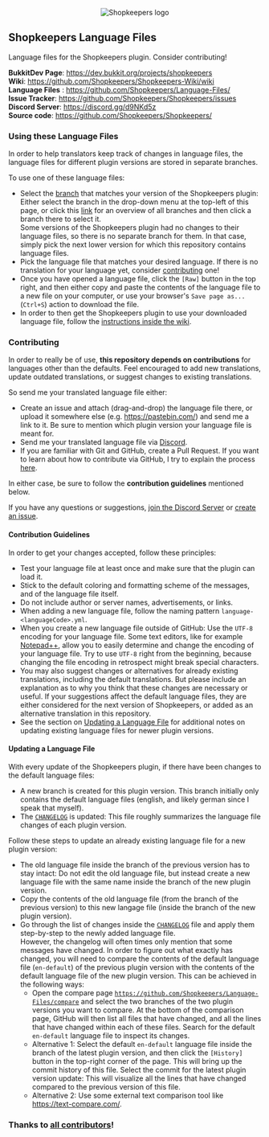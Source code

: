 <p align="center">
  <img src="https://github.com/Shopkeepers/Shopkeepers-Wiki/wiki/images/logos/shopkeepers_logo_small_with_text.png?raw=true" alt="Shopkeepers logo"/>
</p>

## Shopkeepers Language Files

Language files for the Shopkeepers plugin. Consider contributing!

**BukkitDev Page**: https://dev.bukkit.org/projects/shopkeepers  
**Wiki**: https://github.com/Shopkeepers/Shopkeepers-Wiki/wiki  
**Language Files** : https://github.com/Shopkeepers/Language-Files/  
**Issue Tracker**: https://github.com/Shopkeepers/Shopkeepers/issues  
**Discord Server**: https://discord.gg/d9NKd5z  
**Source code**: https://github.com/Shopkeepers/Shopkeepers/  

### Using these Language Files

In order to help translators keep track of changes in language files, the language files for different plugin versions are stored in separate branches.

To use one of these language files:
* Select the [branch](https://docs.github.com/en/repositories/configuring-branches-and-merges-in-your-repository/managing-branches-in-your-repository/viewing-branches-in-your-repository) that matches your version of the Shopkeepers plugin:  
Either select the branch in the drop-down menu at the top-left of this page, or click this [link](https://github.com/Shopkeepers/Language-Files/branches/all) for an overview of all branches and then click a branch there to select it.  
Some versions of the Shopkeepers plugin had no changes to their language files, so there is no separate branch for them. In that case, simply pick the next lower version for which this repository contains language files.
* Pick the language file that matches your desired language. If there is no translation for your language yet, consider [contributing](https://github.com/Shopkeepers/Language-Files#contributing) one!
* Once you have opened a language file, click the `[Raw]` button in the top right, and then either copy and paste the contents of the language file to a new file on your computer, or use your browser's `Save page as...` (`Ctrl+S`) action to download the file.
* In order to then get the Shopkeepers plugin to use your downloaded language file, follow the [instructions inside the wiki](https://github.com/Shopkeepers/Shopkeepers-Wiki/wiki/Language-Files#using-custom-language-files).

### Contributing

In order to really be of use, **this repository depends on contributions** for languages other than the defaults. Feel encouraged to add new translations, update outdated translations, or suggest changes to existing translations.

So send me your translated language file either:
* Create an issue and attach (drag-and-drop) the language file there, or upload it somewhere else (e.g. https://pastebin.com/) and send me a link to it. Be sure to mention which plugin version your language file is meant for.
* Send me your translated language file via [Discord](https://discord.gg/d9NKd5z).
* If you are familiar with Git and GitHub, create a Pull Request. If you want to learn about how to contribute via GitHub, I try to explain the process [here](Contributing-via-GitHub.md).

In either case, be sure to follow the **contribution guidelines** mentioned below.

If you have any questions or suggestions, [join the Discord Server](https://discord.gg/d9NKd5z) or [create an issue](https://github.com/Shopkeepers/Language-Files/issues/new).

#### Contribution Guidelines

In order to get your changes accepted, follow these principles:
* Test your language file at least once and make sure that the plugin can load it.
* Stick to the default coloring and formatting scheme of the messages, and of the language file itself.
* Do not include author or server names, advertisements, or links.
* When adding a new language file, follow the naming pattern `language-<languageCode>.yml`.
* When you create a new language file outside of GitHub: Use the `UTF-8` encoding for your language file. Some text editors, like for example [Notepad++](https://notepad-plus-plus.org/), allow you to easily determine and change the encoding of your language file. Try to use `UTF-8` right from the beginning, because changing the file encoding in retrospect might break special characters.
* You may also suggest changes or alternatives for already existing translations, including the default translations. But please include an explanation as to why you think that these changes are necessary or useful. If your suggestions affect the default language files, they are either considered for the next version of Shopkeepers, or added as an alternative translation in this repository.
* See the section on [Updating a Language File](https://github.com/Shopkeepers/Language-Files#updating-a-language-file) for additional notes on updating existing language files for newer plugin versions.

#### Updating a Language File

With every update of the Shopkeepers plugin, if there have been changes to the default language files:
* A new branch is created for this plugin version. This branch initially only contains the default language files (english, and likely german since I speak that myself).
* The [`CHANGELOG`](CHANGELOG.md) is updated: This file roughly summarizes the language file changes of each plugin version.

Follow these steps to update an already existing language file for a new plugin version:
* The old language file inside the branch of the previous version has to stay intact: Do not edit the old language file, but instead create a new language file with the same name inside the branch of the new plugin version.
* Copy the contents of the old language file (from the branch of the previous version) to this new langage file (inside the branch of the new plugin version).
* Go through the list of changes inside the [`CHANGELOG`](CHANGELOG.md) file and apply them step-by-step to the newly added language file.  
However, the changelog will often times only mention that some messages have changed. In order to figure out what exactly has changed, you will need to compare the contents of the default language file (`en-default`) of the previous plugin version with the contents of the default language file of the new plugin version. This can be achieved in the following ways:
  * Open the compare page [`https://github.com/Shopkeepers/Language-Files/compare`](https://github.com/Shopkeepers/Language-Files/compare) and select the two branches of the two plugin versions you want to compare. At the bottom of the comparison page, GitHub will then list all files that have changed, and all the lines that have changed within each of these files. Search for the default `en-default` language file to inspect its changes.
  * Alternative 1: Select the default `en-default` language file inside the branch of the latest plugin version, and then click the `[History]` button in the top-right corner of the page. This will bring up the commit history of this file. Select the commit for the latest plugin version update: This will visualize all the lines that have changed compared to the previous version of this file.
  * Alternative 2: Use some external text comparison tool like https://text-compare.com/.

### Thanks to [all contributors](CONTRIBUTORS.md)!
